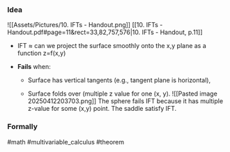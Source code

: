 ### Idea
![[Assets/Pictures/10. IFTs - Handout.png]]
[[10. IFTs - Handout.pdf#page=11&rect=33,82,757,576|10. IFTs - Handout, p.11]]
- IFT ≈ can we project the surface smoothly onto the x,y plane as a function z=f(x,y)
    
- **Fails** when:
    
    - Surface has vertical tangents (e.g., tangent plane is horizontal),
        
    - Surface folds over (multiple z value for one (x, y).
![[Pasted image 20250412203703.png]]
The sphere fails IFT because it has multiple z-value for some (x,y) point.
The saddle satisfy IFT.
### Formally

#math #multivariable_calculus #theorem 



